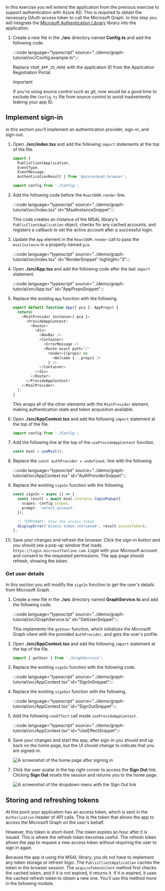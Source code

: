 <!-- markdownlint-disable MD002 MD041 -->

In this exercise you will extend the application from the previous exercise to support authentication with Azure AD. This is required to obtain the necessary OAuth access token to call the Microsoft Graph. In this step you will integrate the [Microsoft Authentication Library](https://github.com/AzureAD/microsoft-authentication-library-for-js) library into the application.

1. Create a new file in the **./src** directory named **Config.ts** and add the following code.

    :::code language="typescript" source="../demo/graph-tutorial/src/Config.example.ts":::

    Replace `YOUR_APP_ID_HERE` with the application ID from the Application Registration Portal.

    > [!IMPORTANT]
    > If you're using source control such as git, now would be a good time to exclude the `Config.ts` file from source control to avoid inadvertently leaking your app ID.

## Implement sign-in

In this section you'll implement an authentication provider, sign-in, and sign-out.

1. Open **./src/index.tsx** and add the following `import` statements at the top of the file.

    ```typescript
    import {
      PublicClientApplication,
      EventType,
      EventMessage,
      AuthenticationResult } from '@azure/msal-browser';

    import config from './Config';
    ```

1. Add the following code before the `ReactDOM.render` line.

    :::code language="typescript" source="../demo/graph-tutorial/src/index.tsx" id="MsalInstanceSnippet":::

    This code creates an instance of the MSAL library's `PublicClientApplication` object, checks for any cached accounts, and registers a callback to set the active account after a successful login.

1. Update the `App` element in the `ReactDOM.render` call to pass the `msalInstance` in a property named `pca`.

    :::code language="typescript" source="../demo/graph-tutorial/src/index.tsx" id="RenderSnippet" highlight="3":::

1. Open **./src/App.tsx** and add the following code after the last `import` statement.

    :::code language="typescript" source="../demo/graph-tutorial/src/App.tsx" id="AppPropsSnippet":::

1. Replace the existing `App` function with the following.

    ```typescript
    export default function App({ pca }: AppProps) {
      return(
        <MsalProvider instance={ pca }>
          <ProvideAppContext>
            <Router>
              <div>
                <NavBar />
                <Container>
                  <ErrorMessage />
                  <Route exact path="/"
                    render={(props) =>
                      <Welcome {...props} />
                    } />
                </Container>
              </div>
            </Router>
          </ProvideAppContext>
        </MsalProvider>
      );
    }
    ```

    This wraps all of the other elements with the `MsalProvider` element, making authentication state and token acquisition available.

1. Open **./src/AppContext.tsx** and add the following `import` statement at the top of the file.

    ```typescript
    import config from './Config';
    ```

1. Add the following line at the top of the `useProvideAppContext` function.

    ```typescript
    const msal = useMsal();
    ```

1. Replace the `const authProvider = undefined;` line with the following.

    :::code language="typescript" source="../demo/graph-tutorial/src/AppContext.tsx" id="AuthProviderSnippet":::

1. Replace the existing `signIn` function with the following.

    ```typescript
    const signIn = async () => {
      const result = await msal.instance.loginPopup({
        scopes: config.scopes,
        prompt: 'select_account'
      });

      // TEMPORARY: Show the access token
      displayError('Access token retrieved', result.accessToken);
    };
    ```

1. Save your changes and refresh the browser. Click the sign-in button and you should see a pop-up window that loads `https://login.microsoftonline.com`. Login with your Microsoft account and consent to the requested permissions. The app page should refresh, showing the token.

### Get user details

In this section you will modify the `signIn` function to get the user's details from Microsoft Graph.

1. Create a new file in the **./src** directory named **GraphService.ts** and add the following code.

    :::code language="typescript" source="../demo/graph-tutorial/src/GraphService.ts" id="GetUserSnippet":::

    This implements the `getUser` function, which initializes the Microsoft Graph client with the provided `AuthProvider`, and gets the user's profile.

1. Open **./src/AppContext.tsx** and add the following `import` statement at the top of the file.

    ```typescript
    import { getUser } from './GraphService';
    ```

1. Replace the existing `signIn` function with the following code.

    :::code language="typescript" source="../demo/graph-tutorial/src/AppContext.tsx" id="SignInSnippet":::

1. Replace the existing `signOut` function with the following.

    :::code language="typescript" source="../demo/graph-tutorial/src/AppContext.tsx" id="SignOutSnippet":::

1. Add the following `useEffect` call inside `useProvideAppContext`.

    :::code language="typescript" source="../demo/graph-tutorial/src/AppContext.tsx" id="UseEffectSnippet":::

1. Save your changes and start the app, after sign-in you should end up back on the home page, but the UI should change to indicate that you are signed-in.

    ![A screenshot of the home page after signing in](./images/add-aad-auth-01.png)

1. Click the user avatar in the top right corner to access the **Sign Out** link. Clicking **Sign Out** resets the session and returns you to the home page.

    ![A screenshot of the dropdown menu with the Sign Out link](./images/add-aad-auth-02.png)

## Storing and refreshing tokens

At this point your application has an access token, which is sent in the `Authorization` header of API calls. This is the token that allows the app to access the Microsoft Graph on the user's behalf.

However, this token is short-lived. The token expires an hour after it is issued. This is where the refresh token becomes useful. The refresh token allows the app to request a new access token without requiring the user to sign in again.

Because the app is using the MSAL library, you do not have to implement any token storage or refresh logic. The `PublicClientApplication` caches the token in the browser session. The `acquireTokenSilent` method first checks the cached token, and if it is not expired, it returns it. If it is expired, it uses the cached refresh token to obtain a new one. You'll use this method more in the following module.
